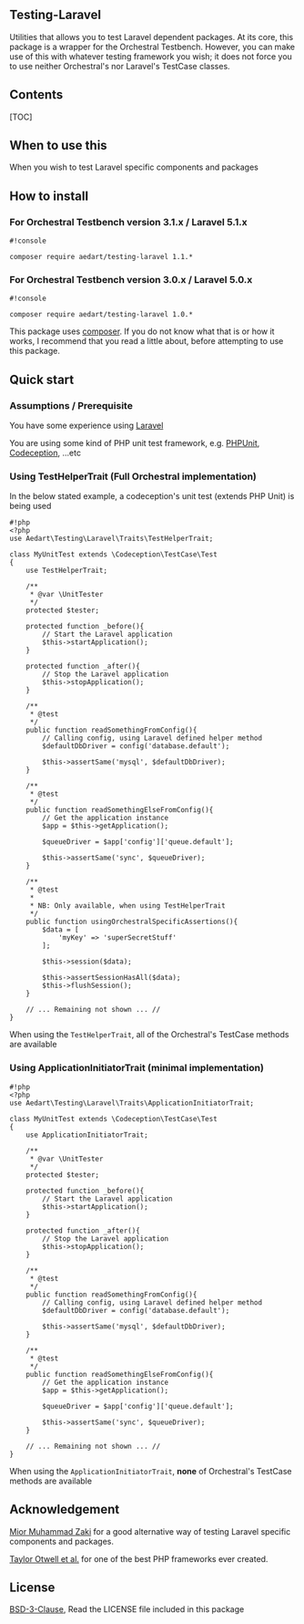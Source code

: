 ## Testing-Laravel ##

Utilities that allows you to test Laravel dependent packages. At its core, this package is a wrapper for the Orchestral Testbench.
However, you can make use of this with whatever testing framework you wish; it does not force you to use neither Orchestral's nor Laravel's TestCase classes.


## Contents ##

[TOC]

## When to use this ##

When you wish to test Laravel specific components and packages

## How to install ##

### For Orchestral Testbench version 3.1.x / Laravel 5.1.x ###

```
#!console

composer require aedart/testing-laravel 1.1.*
```

### For Orchestral Testbench version 3.0.x / Laravel 5.0.x ###

```
#!console

composer require aedart/testing-laravel 1.0.*
```

This package uses [composer](https://getcomposer.org/). If you do not know what that is or how it works, I recommend that you read a little about, before attempting to use this package.

## Quick start ##

### Assumptions / Prerequisite ###

You have some experience using [Laravel](http://laravel.com/)

You are using some kind of PHP unit test framework, e.g. [PHPUnit](https://phpunit.de/), [Codeception](http://codeception.com/), ...etc

### Using TestHelperTrait (Full Orchestral implementation) ###

In the below stated example, a codeception's unit test (extends PHP Unit) is being used

```
#!php
<?php
use Aedart\Testing\Laravel\Traits\TestHelperTrait;

class MyUnitTest extends \Codeception\TestCase\Test
{
    use TestHelperTrait;

    /**
     * @var \UnitTester
     */
    protected $tester;

    protected function _before(){
        // Start the Laravel application
        $this->startApplication();
    }

    protected function _after(){
        // Stop the Laravel application
        $this->stopApplication();
    }
    
    /**
     * @test
     */
    public function readSomethingFromConfig(){
        // Calling config, using Laravel defined helper method
        $defaultDbDriver = config('database.default');

        $this->assertSame('mysql', $defaultDbDriver);
    }

    /**
     * @test
     */
    public function readSomethingElseFromConfig(){
        // Get the application instance
        $app = $this->getApplication();
        
        $queueDriver = $app['config']['queue.default'];
        
        $this->assertSame('sync', $queueDriver);
    }
    
    /**
     * @test
     *
     * NB: Only available, when using TestHelperTrait
     */
    public function usingOrchestralSpecificAssertions(){
        $data = [
            'myKey' => 'superSecretStuff'
        ];

        $this->session($data);

        $this->assertSessionHasAll($data);
        $this->flushSession();
    }
    
    // ... Remaining not shown ... //
}
```

When using the `TestHelperTrait`, all of the Orchestral's TestCase methods are available

### Using ApplicationInitiatorTrait (minimal implementation) ###

```
#!php
<?php
use Aedart\Testing\Laravel\Traits\ApplicationInitiatorTrait;

class MyUnitTest extends \Codeception\TestCase\Test
{
    use ApplicationInitiatorTrait;

    /**
     * @var \UnitTester
     */
    protected $tester;

    protected function _before(){
        // Start the Laravel application
        $this->startApplication();
    }

    protected function _after(){
        // Stop the Laravel application
        $this->stopApplication();
    }

    /**
     * @test
     */
    public function readSomethingFromConfig(){
        // Calling config, using Laravel defined helper method
        $defaultDbDriver = config('database.default');

        $this->assertSame('mysql', $defaultDbDriver);
    }

    /**
     * @test
     */
    public function readSomethingElseFromConfig(){
        // Get the application instance
        $app = $this->getApplication();

        $queueDriver = $app['config']['queue.default'];

        $this->assertSame('sync', $queueDriver);
    }

    // ... Remaining not shown ... //
}
```

When using the `ApplicationInitiatorTrait`, __none__ of Orchestral's TestCase methods are available

## Acknowledgement ##

[Mior Muhammad Zaki](https://github.com/orchestral/testbench) for a good alternative way of testing Laravel specific components and packages. 

[Taylor Otwell et al.](http://laravel.com/) for one of the best PHP frameworks ever created.

## License ##

[BSD-3-Clause](http://spdx.org/licenses/BSD-3-Clause), Read the LICENSE file included in this package